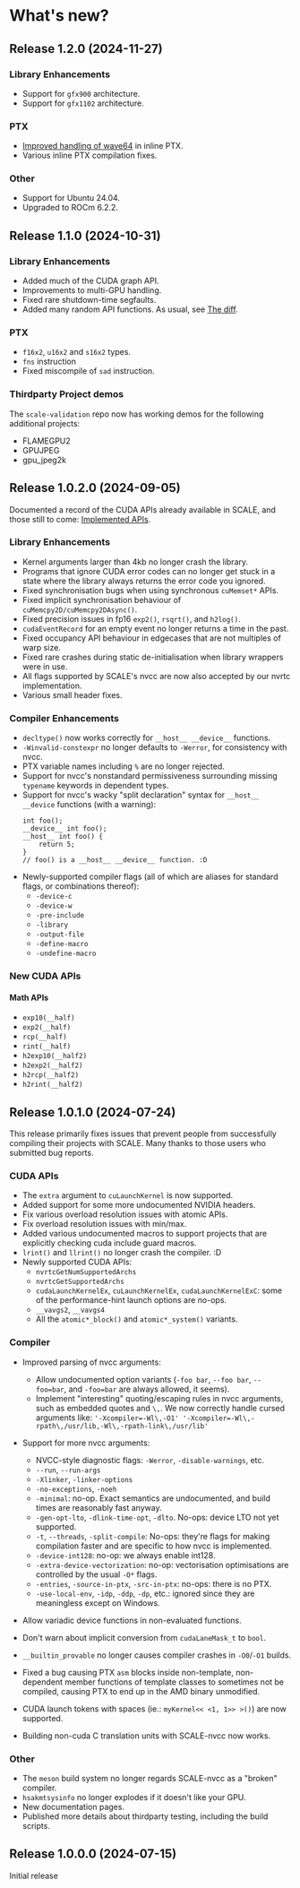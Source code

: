 # What's new?

## Release 1.2.0 (2024-11-27)

### Library Enhancements

- Support for `gfx900` architecture.
- Support for `gfx1102` architecture.

### PTX

- [Improved handling of wave64](./inline-ptx.md#wave64-considerations) in inline PTX.
- Various inline PTX compilation fixes.

### Other

- Support for Ubuntu 24.04.
- Upgraded to ROCm 6.2.2.

## Release 1.1.0 (2024-10-31)

### Library Enhancements

- Added much of the CUDA graph API.
- Improvements to multi-GPU handling.
- Fixed rare shutdown-time segfaults.
- Added many random API functions. As usual, see [The diff](./apis.md).

### PTX

- `f16x2`, `u16x2` and `s16x2` types.
- `fns` instruction
- Fixed miscompile of `sad` instruction.

### Thirdparty Project demos

The `scale-validation` repo now has working demos for the following 
additional projects:

- FLAMEGPU2
- GPUJPEG
- gpu_jpeg2k

## Release 1.0.2.0 (2024-09-05)

Documented a record of the CUDA APIs already available in SCALE, and those still to come: [Implemented APIs](./apis.md).

### Library Enhancements

- Kernel arguments larger than 4kb no longer crash the library.
- Programs that ignore CUDA error codes can no longer get stuck in a state
  where the library always returns the error code you ignored.
- Fixed synchronisation bugs when using synchronous `cuMemset*` APIs.
- Fixed implicit synchronisation behaviour of `cuMemcpy2D/cuMemcpy2DAsync()`.
- Fixed precision issues in fp16 `exp2()`, `rsqrt()`, and `h2log()`.
- `cudaEventRecord` for an empty event no longer returns a time in the past.
- Fixed occupancy API behaviour in edgecases that are not multiples of warp
  size.
- Fixed rare crashes during static de-initialisation when library wrappers
  were in use.
- All flags supported by SCALE's nvcc are now also accepted by our nvrtc
  implementation.
- Various small header fixes.

### Compiler Enhancements

- `decltype()` now works correctly for `__host__ __device__` functions.
- `-Winvalid-constexpr` no longer defaults to `-Werror`, for consistency
  with nvcc.
- PTX variable names including `%` are no longer rejected.
- Support for nvcc's nonstandard permissiveness surrounding missing
  `typename` keywords in dependent types.
- Support for nvcc's wacky "split declaration" syntax for `__host__ __device`
  functions (with a warning):
  ```
  int foo();
  __device__ int foo();
  __host__ int foo() {
      return 5;
  }
  // foo() is a __host__ __device__ function. :D
  ```
- Newly-supported compiler flags (all of which are aliases for
  standard flags, or combinations thereof):
    * `-device-c`
    * `-device-w`
    * `-pre-include`
    * `-library`
    * `-output-file`
    * `-define-macro`
    * `-undefine-macro`

### New CUDA APIs

#### Math APIs

- `exp10(__half)`
- `exp2(__half)`
- `rcp(__half)`
- `rint(__half)`
- `h2exp10(__half2)`
- `h2exp2(__half2)`
- `h2rcp(__half2)`
- `h2rint(__half2)`

## Release 1.0.1.0 (2024-07-24)

This release primarily fixes issues that prevent people from successfully
compiling their projects with SCALE. Many thanks to those users who
submitted bug reports.

### CUDA APIs

- The `extra` argument to `cuLaunchKernel` is now supported.
- Added support for some more undocumented NVIDIA headers.
- Fix various overload resolution issues with atomic APIs.
- Fix overload resolution issues with min/max.
- Added various undocumented macros to support projects that are explicitly
  checking cuda include guard macros.
- `lrint()` and `llrint()` no longer crash the compiler. :D
- Newly supported CUDA APIs:
    * `nvrtcGetNumSupportedArchs`
    * `nvrtcGetSupportedArchs`
    * `cudaLaunchKernelEx`, `cuLaunchKernelEx`, `cudaLaunchKernelExC`: some
     of the performance-hint
    launch options are no-ops.
    * `__vavgs2`, `__vavgs4`
    * All the `atomic*_block()` and `atomic*_system()` variants.

### Compiler

- Improved parsing of nvcc arguments:
     * Allow undocumented option variants (`-foo bar`, `--foo bar`,
       `--foo=bar`, and `-foo=bar` are always allowed, it seems).
     * Implement "interesting" quoting/escaping rules in nvcc arguments, such as
       embedded quotes and `\,`. We now correctly handle cursed arguments like:
       `'-Xcompiler=-Wl\,-O1' '-Xcompiler=-Wl\,-rpath\,/usr/lib,-Wl\,-rpath-link\,/usr/lib'`
- Support for more nvcc arguments:
    * NVCC-style diagnostic flags: `-Werror`, `-disable-warnings`, etc.
    * `--run`, `--run-args`
    * `-Xlinker`, `-linker-options`
    * `-no-exceptions`, `-noeh`
    * `-minimal`: no-op. Exact semantics are undocumented, and build times
      are reasonably fast anyway.
    * `-gen-opt-lto`, `-dlink-time-opt`, `-dlto`. No-ops: device LTO not yet
      supported.
    * `-t`, `--threads`, `-split-compile`: No-ops: they're flags for making
      compilation faster and are specific to how nvcc is implemented.
    * `-device-int128`: no-op: we always enable int128.
    * `-extra-device-vectorization`: no-op: vectorisation optimisations are
      controlled by the usual `-O*` flags.
    * `-entries`, `-source-in-ptx`, `-src-in-ptx`: no-ops: there is no PTX.
    * `-use-local-env`, `-idp`, `-ddp`, `-dp`, etc.: ignored since they are
      meaningless except on Windows.

- Allow variadic device functions in non-evaluated functions.
- Don't warn about implicit conversion from `cudaLaneMask_t` to `bool`.
- `__builtin_provable` no longer causes compiler crashes in `-O0`/`-O1` builds.
- Fixed a bug causing PTX `asm` blocks inside non-template, non-dependent
  member functions of template classes to sometimes not be compiled,
  causing PTX to end up in the AMD binary unmodified.
- CUDA launch tokens with spaces (ie.: `myKernel<< <1, 1>> >()`) are now
  supported.
- Building non-cuda C translation units with SCALE-nvcc now works.

### Other

- The `meson` build system no longer regards SCALE-nvcc as a "broken" compiler.
- `hsakmtsysinfo` no longer explodes if it doesn't like your GPU.
- New documentation pages.
- Published more details about thirdparty testing, including the build scripts.

## Release 1.0.0.0 (2024-07-15)

Initial release
